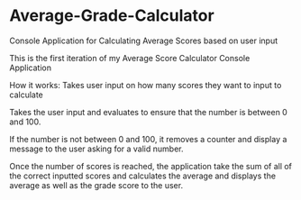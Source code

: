 # Average-Grade-Calculator
Console Application for Calculating Average Scores based on user input

This is the first iteration of my Average Score Calculator Console Application

How it works:
Takes user input on how many scores they want to input to calculate

Takes the user input and evaluates to ensure that the number is between 0 and 100.

If the number is not between 0 and 100, it removes a counter and display a message to the user asking for a valid number.

Once the number of scores is reached, the application take the sum of all of the correct inputted scores and calculates the average and displays the average as well as the grade score to the user.
